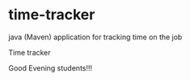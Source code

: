 # time-tracker
java (Maven) application for tracking time on the job

Time tracker

Good Evening students!!!
